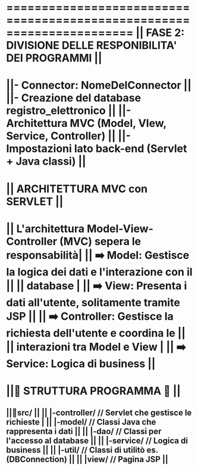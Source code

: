 ======================================================================
||      FASE 2: DIVISIONE DELLE RESPONIBILITA' DEI PROGRAMMI        ||
======================================================================
||- Connector: NomeDelConnector                                     ||
||- Creazione del database registro_elettronico                     ||
||- Architettura MVC (Model, VIew, Service, Controller)             ||
||- Impostazioni lato back-end (Servlet + Java classi)              ||
======================================================================
||                  ARCHITETTURA MVC con SERVLET                    ||
======================================================================
|| L'architettura Model-View-Controller (MVC) sepera le responsabilità|
|| ➡️ Model: Gestisce la logica dei dati e l'interazione con il     ||
||          database                                                \|
|| ➡️ View: Presenta i dati all'utente, solitamente tramite JSP     ||
|| ➡️ Controller: Gestisce la richiesta dell'utente e coordina le   ||
||                interazioni tra Model e View                      \|
|| ➡️ Service: Logica di business                                   ||
======================================================================
||📂                   STRUTTURA PROGRAMMA                      📂 ||
======================================================================
||📂src/                                                            ||
||  |-controller/      // Servlet che gestisce le richieste         \|
||  |-model/           // Classi Java che rappresenta i dati        ||
||  |-dao/             // Classi per l'accesso al database          ||
||  |-service/         // Logica di business                        ||
||  |-util/            // Classi di utilitò es.(DBConnection)       ||
||  |view/             // Pagina JSP                                ||
----------------------------------------------------------------------
